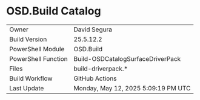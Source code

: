 ﻿# OSD.Build Catalog

| | |
|-|-|
| Owner | David Segura |
| Build Version | 25.5.12.2 |
| PowerShell Module | OSD.Build |
| PowerShell Function | Build-OSDCatalogSurfaceDriverPack |
| Files | build-driverpack.* |
| Build Workflow | GitHub Actions |
| Last Update | Monday, May 12, 2025 5:09:19 PM UTC |
